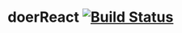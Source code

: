 # doerReact [![Build Status](https://travis-ci.org/ctailor2/doerReact.svg?branch=master)](https://travis-ci.org/ctailor2/doerReact)
